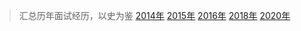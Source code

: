 > 汇总历年面试经历，以史为鉴
> [2014年](https://github.com/smok56888/interview/blob/main/%E9%9D%A2%E8%AF%95%E7%BB%8F%E5%8E%86/2014.md)
> [2015年](https://github.com/smok56888/interview/blob/main/%E9%9D%A2%E8%AF%95%E7%BB%8F%E5%8E%86/2015.md)
> [2016年](https://github.com/smok56888/interview/blob/main/%E9%9D%A2%E8%AF%95%E7%BB%8F%E5%8E%86/2016.md)
> [2018年](https://github.com/smok56888/interview/blob/main/%E9%9D%A2%E8%AF%95%E7%BB%8F%E5%8E%86/2018.md)
> [2020年](https://github.com/smok56888/interview/blob/main/%E9%9D%A2%E8%AF%95%E7%BB%8F%E5%8E%86/2020.md)
